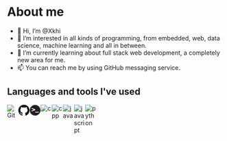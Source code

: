# About me
- 👋 Hi, I’m @Xkhi
- 👀 I’m interested in all kinds of programming, from embedded, web, data science, machine learning and all in between.
- 🌱 I’m currently learning about full stack web development, a completely new area for me.
- 📫 You can reach me by using GitHub messaging service.

<!---
Xkhi/Xkhi is a ✨ special ✨ repository because its `README.md` (this file) appears on your GitHub profile.
You can click the Preview link to take a look at your changes.
--->

## Languages and tools I've used
<img align="left" alt="Git" width="26px" src="https://raw.githubusercontent.com/jmnote/z-icons/master/svg/git.svg" />
<img align="left" alt="GitHub" width="26px" src="https://raw.githubusercontent.com/github/explore/78df643247d429f6cc873026c0622819ad797942/topics/github/github.png" />
<img align="left" alt="Terminal" width="26px" src="https://raw.githubusercontent.com/github/explore/80688e429a7d4ef2fca1e82350fe8e3517d3494d/topics/terminal/terminal.png" />
<img align="left" alt="c" width="26px" src="https://raw.githubusercontent.com/jmnote/z-icons/master/svg/c.svg">
<img align="left" alt="cpp" width="26px" src="https://raw.githubusercontent.com/jmnote/z-icons/master/svg/cpp.svg">
<img align="left" alt="java" width="26px" src="https://raw.githubusercontent.com/jmnote/z-icons/master/svg/java.svg">
<img align="left" alt="javascript" width="26px" src="https://raw.githubusercontent.com/jmnote/z-icons/master/svg/javascript.svg">
<img align="left" alt="python" width="26px" src="https://raw.githubusercontent.com/jmnote/z-icons/master/svg/python.svg">
